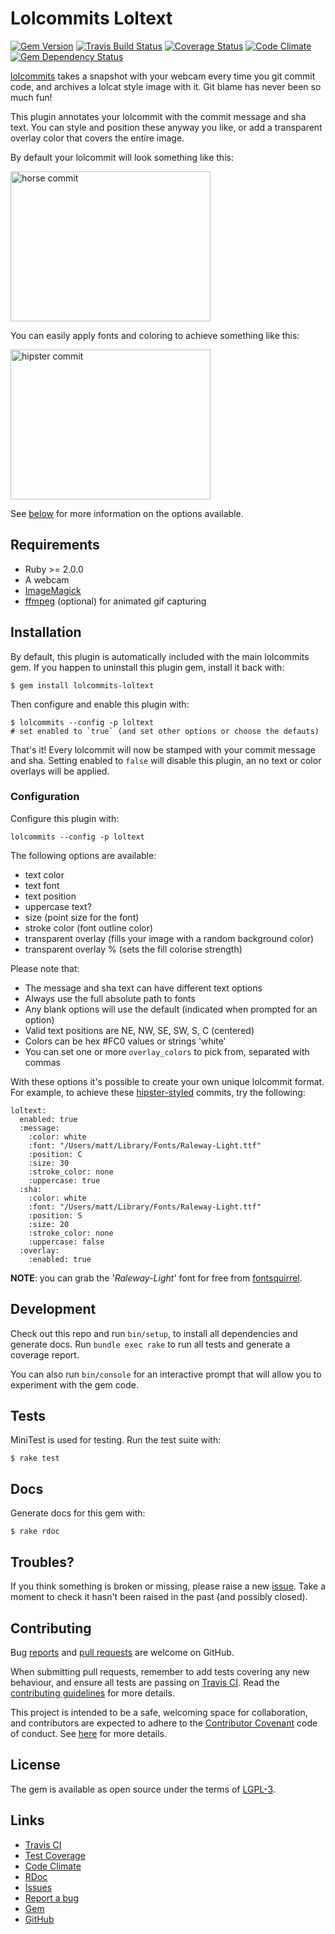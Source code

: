 # Lolcommits Loltext

[![Gem Version](https://img.shields.io/gem/v/lolcommits-loltext.svg?style=flat)](http://rubygems.org/gems/lolcommits-loltext)
[![Travis Build Status](https://travis-ci.org/lolcommits/lolcommits-loltext.svg?branch=master)](https://travis-ci.org/lolcommits/lolcommits-loltext)
[![Coverage Status](https://coveralls.io/repos/github/lolcommits/lolcommits-loltext/badge.svg?branch=master)](https://coveralls.io/github/lolcommits/lolcommits-loltext)
[![Code Climate](https://codeclimate.com/github/lolcommits/lolcommits-loltext/badges/gpa.svg)](https://codeclimate.com/github/lolcommits/lolcommits-loltext)
[![Gem Dependency Status](https://gemnasium.com/badges/github.com/lolcommits/lolcommits-loltext.svg)](https://gemnasium.com/github.com/lolcommits/lolcommits-loltext)

[lolcommits](https://lolcommits.github.io/) takes a snapshot with your webcam
every time you git commit code, and archives a lolcat style image with it. Git
blame has never been so much fun!

This plugin annotates your lolcommit with the commit message and sha text. You
can style and position these anyway you like, or add a transparent overlay color
that covers the entire image.

By default your lolcommit will look something like this:

<img width='320' height='240'
src='http://farm8.staticflickr.com/7378/10213630734_17d59a3482.jpg' title='horse
commit' />

You can easily apply fonts and coloring to achieve something like this:

<img width='320' height='240'
src='https://pbs.twimg.com/media/Cj9dD_jWsAAVj3G.jpg' title='hipster commit' />

See [below]() for more information on the options available.

## Requirements

* Ruby >= 2.0.0
* A webcam
* [ImageMagick](http://www.imagemagick.org)
* [ffmpeg](https://www.ffmpeg.org) (optional) for animated gif capturing

## Installation

By default, this plugin is automatically included with the main lolcommits gem.
If you happen to uninstall this plugin gem, install it back with:

    $ gem install lolcommits-loltext

Then configure and enable this plugin with:

    $ lolcommits --config -p loltext
    # set enabled to `true` (and set other options or choose the defauts)

That's it! Every lolcommit will now be stamped with your commit message and sha.
Setting enabled to `false` will disable this plugin, an no text or color
overlays will be applied.

### Configuration

Configure this plugin with:

    lolcommits --config -p loltext

The following options are available:

* text color
* text font
* text position
* uppercase text?
* size (point size for the font)
* stroke color (font outline color)
* transparent overlay (fills your image with a random background color)
* transparent overlay % (sets the fill colorise strength)

Please note that:

* The message and sha text can have different text options
* Always use the full absolute path to fonts
* Any blank options will use the default (indicated when prompted for an option)
* Valid text positions are NE, NW, SE, SW, S, C (centered)
* Colors can be hex #FC0 values or strings 'white'
* You can set one or more `overlay_colors` to pick from, separated with commas

With these options it's possible to create your own unique lolcommit format.
For example, to achieve these
[hipster-styled](https://twitter.com/matthutchin/status/738411190343368704)
commits, try the following:

```
loltext:
  enabled: true
  :message:
    :color: white
    :font: "/Users/matt/Library/Fonts/Raleway-Light.ttf"
    :position: C
    :size: 30
    :stroke_color: none
    :uppercase: true
  :sha:
    :color: white
    :font: "/Users/matt/Library/Fonts/Raleway-Light.ttf"
    :position: S
    :size: 20
    :stroke_color: none
    :uppercase: false
  :overlay:
    :enabled: true
```

**NOTE**: you can grab the '_Raleway-Light_' font for free from
[fontsquirrel](https://www.fontsquirrel.com/fonts/Raleway).

## Development

Check out this repo and run `bin/setup`, to install all dependencies and
generate docs. Run `bundle exec rake` to run all tests and generate a coverage
report.

You can also run `bin/console` for an interactive prompt that will allow you to
experiment with the gem code.

## Tests

MiniTest is used for testing. Run the test suite with:

    $ rake test

## Docs

Generate docs for this gem with:

    $ rake rdoc

## Troubles?

If you think something is broken or missing, please raise a new
[issue](https://github.com/lolcommits/lolcommits-loltext/issues). Take
a moment to check it hasn't been raised in the past (and possibly closed).

## Contributing

Bug [reports](https://github.com/lolcommits/lolcommits-loltext/issues) and [pull
requests](https://github.com/lolcommits/lolcommits-loltext/pulls) are welcome on
GitHub.

When submitting pull requests, remember to add tests covering any new behaviour,
and ensure all tests are passing on [Travis
CI](https://travis-ci.org/lolcommits/lolcommits-loltext). Read the
[contributing
guidelines](https://github.com/lolcommits/lolcommits-loltext/blob/master/CONTRIBUTING.md)
for more details.

This project is intended to be a safe, welcoming space for collaboration, and
contributors are expected to adhere to the [Contributor
Covenant](http://contributor-covenant.org) code of conduct. See
[here](https://github.com/lolcommits/lolcommits-loltext/blob/master/CODE_OF_CONDUCT.md)
for more details.

## License

The gem is available as open source under the terms of
[LGPL-3](https://opensource.org/licenses/LGPL-3.0).

## Links

* [Travis CI](https://travis-ci.org/lolcommits/lolcommits-loltext)
* [Test Coverage](https://coveralls.io/github/lolcommits/lolcommits-loltext)
* [Code Climate](https://codeclimate.com/github/lolcommits/lolcommits-loltext)
* [RDoc](http://rdoc.info/projects/lolcommits/lolcommits-loltext)
* [Issues](http://github.com/lolcommits/lolcommits-loltext/issues)
* [Report a bug](http://github.com/lolcommits/lolcommits-loltext/issues/new)
* [Gem](http://rubygems.org/gems/lolcommits-loltext)
* [GitHub](https://github.com/lolcommits/lolcommits-loltext)
